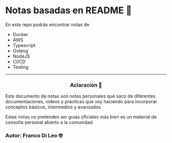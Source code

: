 # Notas basadas en README 📝

<p>En este repo podrás encontrar notas de </p>
<ul>
    <li>Docker</li>
    <li>AWS</li>
    <li>Typescript</li>
    <li>Golang</li>
    <li>NodeJS</li>
    <li>CI/CD</li>
    <li>Testing</li>
</ul>

<hr />

<h3 style="text-align:center">Aclaración 🎤 </h3>
<p>Este documento de notas son notas personales que saco de diferentes documentaciones, videos y prácticas que voy haciendo para incorporar conceptos básicos, intermedios y avanzados </p>

<p> Estas notas no pretenden ser guias oficiales más bien es un material de consulta personal abierto a la comunidad</p>

<h3>Autor: Franco Di Leo 🤓</h3>
